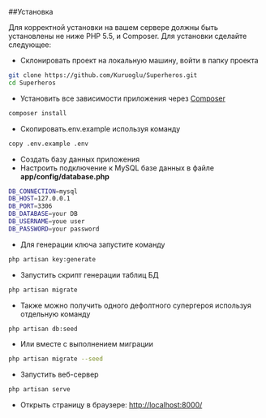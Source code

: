 
##Установка

Для корректной установки на вашем сервере должны быть установлены не ниже PHP 5.5,  и Composer.
Для установки сделайте следующее:

- Склонировать проект на локальную машину, войти в папку проекта
```bash
git clone https://github.com/Kuruoglu/Superheros.git
cd Superheros
```
- Установить все зависимости приложения через [Composer](https://getcomposer.org/)
```bash
composer install
```
- Скопировать.env.example используя команду 
```bash
copy .env.example .env
```
- Создать базу данных приложения
- Настроить подключение к MySQL базе данных в файле **app/config/database.php**
```bash
DB_CONNECTION=mysql
DB_HOST=127.0.0.1
DB_PORT=3306
DB_DATABASE=your DB
DB_USERNAME=youe user
DB_PASSWORD=your password
```
- Для генерации ключа запустите команду
```bash
php artisan key:generate
```

- Запустить скрипт генерации таблиц БД
```bash
php artisan migrate
```
- Также можно получить одного дефолтного супергероя используя отдельную команду
```bash
php artisan db:seed
```
- Или вместе с выполнением миграции
```bash
php artisan migrate --seed
```
- Запустить веб-сервер
```bash
php artisan serve
```
- Открыть страницу в браузере: [http://localhost:8000/](http://localhost:8000/)
